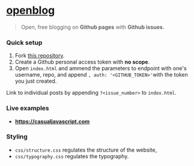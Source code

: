 # [openblog](https://mateogianolio.github.io/openblog)

> Open, free blogging on **Github pages** with **Github issues.**

### Quick setup

1. Fork [this repository](https://github.com/mateogianolio/openblog).
2. Create a Github personal access token with **no scope**.
3. Open `index.html` and ammend the parameters to endpoint with one's username, repo, and append `, auth: '<GITHUB_TOKEN>'`with the token you just created.

Link to individual posts by appending `?<issue_number>` to `index.html`.

### Live examples

* **https://casualjavascript.com**

### Styling

* `css/structure.css` regulates the structure of the website,
* `css/typography.css` regulates the typography.
